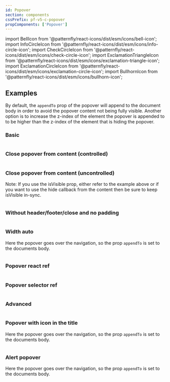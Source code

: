 ```yaml
---
id: Popover
section: components
cssPrefix: pf-v5-c-popover
propComponents: ['Popover']
---
```


import BellIcon from '@patternfly/react-icons/dist/esm/icons/bell-icon';
import InfoCircleIcon from '@patternfly/react-icons/dist/esm/icons/info-circle-icon';
import CheckCircleIcon from '@patternfly/react-icons/dist/esm/icons/check-circle-icon';
import ExclamationTriangleIcon from '@patternfly/react-icons/dist/esm/icons/exclamation-triangle-icon';
import ExclamationCircleIcon from '@patternfly/react-icons/dist/esm/icons/exclamation-circle-icon';
import BullhornIcon from '@patternfly/react-icons/dist/esm/icons/bullhorn-icon';

## Examples

By default, the `appendTo` prop of the popover will append to the document body in order to avoid the popover content not being fully visible. Another option is to increase the z-index of the element the popover is appended to to be higher than the z-index of the element that is hiding the popover.

### Basic

```ts file="./PopoverBasic.tsx"
```

### Close popover from content (controlled)

```ts file="./PopoverCloseControlled.tsx"
```

### Close popover from content (uncontrolled)

Note: If you use the isVisible prop, either refer to the example above or if you want to use the hide callback from the content then be sure to keep isVisible in-sync.

```ts file="./PopoverCloseUncontrolled.tsx"
```

### Without header/footer/close and no padding

```ts file="./PopoverWithoutHeaderFooterCloseNoPadding.tsx"
```

### Width auto

Here the popover goes over the navigation, so the prop `appendTo` is set to the documents body.

```ts file="./PopoverWidthAuto.tsx"
```

### Popover react ref

```ts file="./PopoverReactRef.tsx"
```

### Popover selector ref

```ts file="./PopoverSelectorRef.tsx"
```

### Advanced

```ts file="./PopoverAdvanced.tsx"
```

### Popover with icon in the title

Here the popover goes over the navigation, so the prop `appendTo` is set to the documents body.

```ts file="./PopoverWithIconInTheTitle.tsx" 
```

### Alert popover

Here the popover goes over the navigation, so the prop `appendTo` is set to the documents body.

```ts file="./PopoverAlert.tsx" 
```
